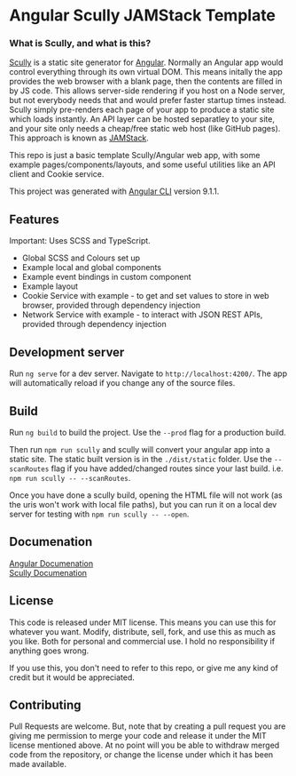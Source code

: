 # Angular Scully JAMStack Template

### What is Scully, and what is this?

[Scully](https://github.com/scullyio/scully) is a static site generator for [Angular](https://angular.io/). Normally an Angular app would control everything through its own virtual DOM. This means initally the app provides the web browser with a blank page, then the contents are filled in by JS code. This allows server-side rendering if you host on a Node server, but not everybody needs that and would prefer faster startup times instead. Scully simply pre-renders each page of your app to produce a static site which loads instantly. An API layer can be hosted separatley to your site, and your site only needs a cheap/free static web host (like GitHub pages). This approach is known as [JAMStack](https://jamstack.org/).

This repo is just a basic template Scully/Angular web app, with some example pages/components/layouts, and some useful utilities like an API client and Cookie service.

This project was generated with [Angular CLI](https://github.com/angular/angular-cli) version 9.1.1.

## Features

Important: Uses SCSS and TypeScript.

- Global SCSS and Colours set up
- Example local and global components
- Example event bindings in custom component
- Example layout
- Cookie Service with example - to get and set values to store in web browser, provided through dependency injection
- Network Service with example - to interact with JSON REST APIs, provided through dependency injection

## Development server

Run `ng serve` for a dev server. Navigate to `http://localhost:4200/`. The app will automatically reload if you change any of the source files.

## Build

Run `ng build` to build the project. Use the `--prod` flag for a production build.  
  
Then run `npm run scully` and scully will convert your angular app into a static site. The static built version is in the `./dist/static` folder. Use the `--scanRoutes` flag if you have added/changed routes since your last build. i.e. `npm run scully -- --scanRoutes`.  
  
Once you have done a scully build, opening the HTML file will not work (as the uris won't work with local file paths), but you can run it on a local dev server for testing with `npm run scully -- --open`.

## Documenation

[Angular Documenation](https://angular.io/docs)  
[Scully Documenation](https://github.com/scullyio/scully/blob/master/docs/scully.md)


## License

This code is released under MIT license. This means you can use this for whatever you want. Modify, distribute, sell, fork, and use this as much as you like. Both for personal and commercial use. I hold no responsibility if anything goes wrong.

If you use this, you don't need to refer to this repo, or give me any kind of credit but it would be appreciated.

## Contributing

Pull Requests are welcome. But, note that by creating a pull request you are giving me permission to merge your code and release it under the MIT license mentioned above. At no point will you be able to withdraw merged code from the repository, or change the license under which it has been made available.